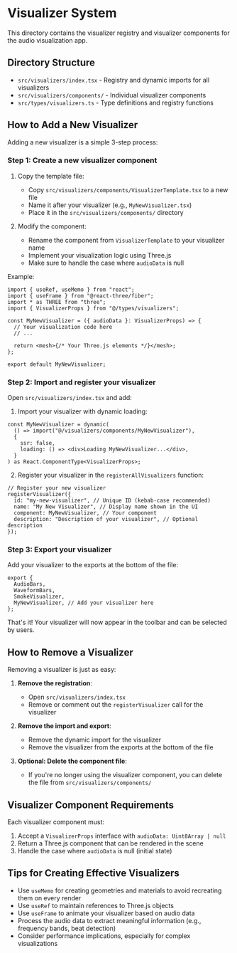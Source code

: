 # Visualizer System

This directory contains the visualizer registry and visualizer components for the audio visualization app.

## Directory Structure

- `src/visualizers/index.tsx` - Registry and dynamic imports for all visualizers
- `src/visualizers/components/` - Individual visualizer components
- `src/types/visualizers.ts` - Type definitions and registry functions

## How to Add a New Visualizer

Adding a new visualizer is a simple 3-step process:

### Step 1: Create a new visualizer component

1. Copy the template file:

   - Copy `src/visualizers/components/VisualizerTemplate.tsx` to a new file
   - Name it after your visualizer (e.g., `MyNewVisualizer.tsx`)
   - Place it in the `src/visualizers/components/` directory

2. Modify the component:
   - Rename the component from `VisualizerTemplate` to your visualizer name
   - Implement your visualization logic using Three.js
   - Make sure to handle the case where `audioData` is null

Example:

```tsx
import { useRef, useMemo } from "react";
import { useFrame } from "@react-three/fiber";
import * as THREE from "three";
import { VisualizerProps } from "@/types/visualizers";

const MyNewVisualizer = ({ audioData }: VisualizerProps) => {
  // Your visualization code here
  // ...

  return <mesh>{/* Your Three.js elements */}</mesh>;
};

export default MyNewVisualizer;
```

### Step 2: Import and register your visualizer

Open `src/visualizers/index.tsx` and add:

1. Import your visualizer with dynamic loading:

```tsx
const MyNewVisualizer = dynamic(
  () => import("@/visualizers/components/MyNewVisualizer"),
  {
    ssr: false,
    loading: () => <div>Loading MyNewVisualizer...</div>,
  }
) as React.ComponentType<VisualizerProps>;
```

2. Register your visualizer in the `registerAllVisualizers` function:

```tsx
// Register your new visualizer
registerVisualizer({
  id: "my-new-visualizer", // Unique ID (kebab-case recommended)
  name: "My New Visualizer", // Display name shown in the UI
  component: MyNewVisualizer, // Your component
  description: "Description of your visualizer", // Optional description
});
```

### Step 3: Export your visualizer

Add your visualizer to the exports at the bottom of the file:

```tsx
export {
  AudioBars,
  WaveformBars,
  SmokeVisualizer,
  MyNewVisualizer, // Add your visualizer here
};
```

That's it! Your visualizer will now appear in the toolbar and can be selected by users.

## How to Remove a Visualizer

Removing a visualizer is just as easy:

1. **Remove the registration**:

   - Open `src/visualizers/index.tsx`
   - Remove or comment out the `registerVisualizer` call for the visualizer

2. **Remove the import and export**:

   - Remove the dynamic import for the visualizer
   - Remove the visualizer from the exports at the bottom of the file

3. **Optional: Delete the component file**:
   - If you're no longer using the visualizer component, you can delete the file from `src/visualizers/components/`

## Visualizer Component Requirements

Each visualizer component must:

1. Accept a `VisualizerProps` interface with `audioData: Uint8Array | null`
2. Return a Three.js component that can be rendered in the scene
3. Handle the case where `audioData` is null (initial state)

## Tips for Creating Effective Visualizers

- Use `useMemo` for creating geometries and materials to avoid recreating them on every render
- Use `useRef` to maintain references to Three.js objects
- Use `useFrame` to animate your visualizer based on audio data
- Process the audio data to extract meaningful information (e.g., frequency bands, beat detection)
- Consider performance implications, especially for complex visualizations
